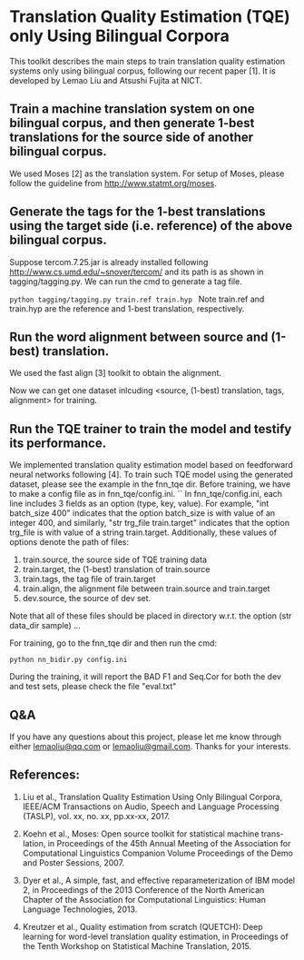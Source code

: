 # Translation Quality Estimation (TQE) only Using Bilingual Corpora 

This toolkit describes the main steps to train translation quality estimation systems only using bilingual corpus,
following our recent paper [1]. It is developed by Lemao Liu and Atsushi Fujita at NICT. 

## Train a machine translation system on one bilingual corpus, and then generate 1-best translations for the source side of another bilingual corpus. 
We used Moses [2] as the translation system. For setup of Moses, please follow the guideline from 
http://www.statmt.org/moses.


## Generate the tags for the 1-best translations using the target side (i.e. reference) of the above bilingual corpus.
Suppose tercom.7.25.jar is already installed following http://www.cs.umd.edu/~snover/tercom/ and its path is as shown in tagging/tagging.py.
We can run the cmd to generate a tag file.

``
python tagging/tagging.py train.ref train.hyp 
``
Note train.ref and train.hyp are the reference and 1-best translation, respectively.

## Run the word alignment between source and (1-best) translation.
We used the fast align [3] toolkit to obtain the alignment.


Now we can get one dataset inlcuding <source, (1-best) translation, tags, alignment> for training.

## Run the TQE trainer to train the model and testify its performance. 
We implemented translation quality estimation model based on feedforward neural networks following [4].
To train such TQE model using the generated dataset, please see the example in the fnn_tqe dir.
Before training, we have to make a config file as in fnn_tqe/config.ini.
``
In fnn_tqe/config.ini, each line includes 3 fields as an option (type, key, value). For example,
"int batch_size  400" indicates that the option batch_size is with value of an integer 400, and similarly,
"str trg_file train.target" indicates that the option trg_file is with value of a string train.target.
Additionally, these values of options denote the path of files: 
1. train.source, the source side of TQE training data
2. train.target, the (1-best) translation of train.source
3. train.tags, the tag file of train.target
4. train.align, the alignment file between train.source and train.target
5. dev.source, the source of dev set.

Note that all of these files should be placed in directory w.r.t. the option (str data_dir sample)
...


For training, go to the fnn_tqe dir and then run the cmd:

``
python nn_bidir.py config.ini
`` 

During the training, it will report the BAD F1 and Seq.Cor for both the dev and test sets, please check the file "eval.txt"


## Q&A
If you have any questions about this project, please let me know through either lemaoliu@qq.com or lemaoliu@gmail.com. Thanks for your interests.

## References:
1. Liu et al., Translation Quality Estimation Using Only Bilingual Corpora, 
IEEE/ACM Transactions on Audio, Speech and Language Processing
(TASLP), vol. xx, no. xx, pp.xx-xx, 2017.

2. Koehn et al., Moses: Open source toolkit for statistical machine trans- lation, in Proceedings of the 45th Annual Meeting of the Association for Computational Linguistics Companion Volume Proceedings of the Demo and Poster Sessions, 2007. 

3. Dyer et al., A simple, fast, and effective reparameterization of IBM model 2,
 in Proceedings of the 2013 Conference of the North American Chapter of the Association for Computational Linguistics: Human Language Technologies, 2013.

4. Kreutzer et al., Quality estimation from scratch (QUETCH): Deep learning for word-level translation 
quality estimation, in Proceedings of the Tenth Workshop on Statistical Machine Translation, 2015. 

